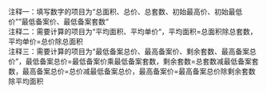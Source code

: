 注释一：填写数字的项目为“总面积、总价、总套数、初始最高价、初始最低价””最低备案价、最低备案套数“						
注释二：需要计算的项目为“平均面积、平均单价“，平均面积=总面积除总套数，平均单价=总价除总面积						
注释三：需要计算的项目为“最低备案总价、最高备案价、剩余套数、最高备案总价”，最低备案总价=最低备案价乘最低备案套数，剩余套数=总套数减最低备案套数，最高备案总价=总价减最低备案总价，最高备案价=最高备案总价除剩余套数除平均面积	
